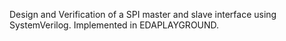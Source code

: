 Design and Verification of a SPI master and slave interface using SystemVerilog. Implemented in EDAPLAYGROUND.
